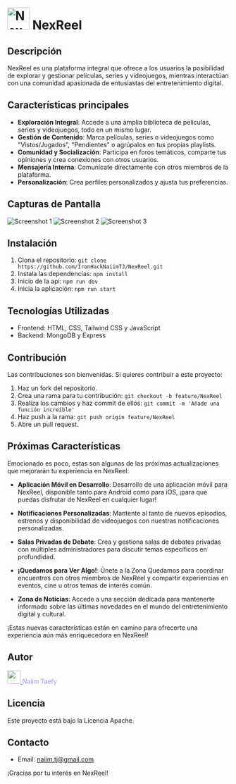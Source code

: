 # <img src="https://github.com/IronHackNaiimTJ/NexReel/blob/main/web/public/img/logo.svg" width="50" height="50" alt="NexReel_Logo"> NexReel

## Descripción

NexReel es una plataforma integral que ofrece a los usuarios la posibilidad de explorar y gestionar películas, series y videojuegos, mientras interactúan con una comunidad apasionada de entusiastas del entretenimiento digital.

## Características principales

- **Exploración Integral**: Accede a una amplia biblioteca de películas, series y videojuegos, todo en un mismo lugar.
- **Gestión de Contenido**: Marca películas, series o videojuegos como "Vistos/Jugados", "Pendientes" o agrúpalos en tus propias playlists.
- **Comunidad y Socialización**: Participa en foros temáticos, comparte tus opiniones y crea conexiones con otros usuarios.
- **Mensajería Interna**: Comunícate directamente con otros miembros de la plataforma.
- **Personalización**: Crea perfiles personalizados y ajusta tus preferencias.

## Capturas de Pantalla

![Screenshot 1](https://github.com/IronHackNaiimTJ/NexReel/blob/main/web/public/img/Screenshot_1.jpg)
![Screenshot 2](https://github.com/IronHackNaiimTJ/NexReel/blob/main/web/public/img/Screenshot_2.jpg)
![Screenshot 3](https://github.com/IronHackNaiimTJ/NexReel/blob/main/web/public/img/Screenshot_3.jpg)

## Instalación

1. Clona el repositorio: `git clone https://github.com/IronHackNaiimTJ/NexReel.git`
2. Instala las dependencias: `npm install`
3. Inicio de la api: `npm run dev`
4. Inicia la aplicación: `npm run start`

## Tecnologías Utilizadas

- Frontend: HTML, CSS, Tailwind CSS y JavaScript
- Backend: MongoDB y Express

## Contribución

Las contribuciones son bienvenidas. Si quieres contribuir a este proyecto:

1. Haz un fork del repositorio.
2. Crea una rama para tu contribución: `git checkout -b feature/NexReel`
3. Realiza los cambios y haz commit de ellos: `git commit -m 'Añade una función increíble'`
4. Haz push a la rama: `git push origin feature/NexReel`
5. Abre un pull request.

## Próximas Características

Emocionado es poco, estas son algunas de las próximas actualizaciones que mejorarán tu experiencia en NexReel:

- **Aplicación Móvil en Desarrollo**: Desarrollo de una aplicación móvil para NexReel, disponible tanto para Android como para iOS, ¡para que puedas disfrutar de NexReel en cualquier lugar!
  
- **Notificaciones Personalizadas**: Mantente al tanto de nuevos episodios, estrenos y disponibilidad de videojuegos con nuestras notificaciones personalizadas.
  
- **Salas Privadas de Debate**: Crea y gestiona salas de debates privadas con múltiples administradores para discutir temas específicos en profundidad.

- **¡Quedamos para Ver Algo!**: Únete a la Zona Quedamos para coordinar encuentros con otros miembros de NexReel y compartir experiencias en eventos, cine u otros temas de interés común.

- **Zona de Noticias**: Accede a una sección dedicada para mantenerte informado sobre las últimas novedades en el mundo del entretenimiento digital y cultural.

¡Estas nuevas características están en camino para ofrecerte una experiencia aún más enriquecedora en NexReel!

## Autor
  <a href="https://github.com/Naiimtj" target="_blank">
    <img src="https://github.com/IronHackNaiimTJ/NexReel/blob/main/web/public/img/github.png" width="30" height="30">
  </a>
  <a href="https://github.com/Naiimtj" target="_blank" style="text-decoration: none; color: #9C92F8;">Naiim Taefy</a>


## Licencia

Este proyecto está bajo la Licencia Apache.

## Contacto

- Email: naiim.tj@gmail.com

¡Gracias por tu interés en NexReel!
